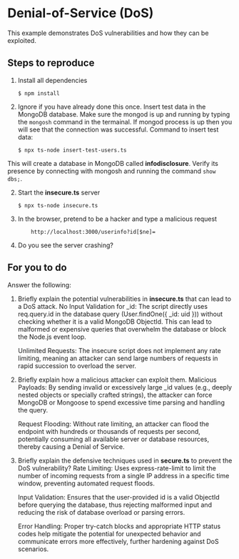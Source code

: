 # Denial-of-Service (DoS)

This example demonstrates DoS vulnerabilities and how they can be exploited.

## Steps to reproduce

1. Install all dependencies

   `$ npm install`

2. Ignore if you have already done this once. Insert test data in the MongoDB database. Make sure the mongod is up and running by typing the `mongosh` command in the termainal. If mongod process is up then you will see that the connection was successful. Command to insert test data:

   `$ npx ts-node insert-test-users.ts`

This will create a database in MongoDB called **infodisclosure**. Verify its presence by connecting with mongosh and running the command `show dbs;`.

2. Start the **insecure.ts** server

   `$ npx ts-node insecure.ts`

3. In the browser, pretend to be a hacker and type a malicious request

   ```
       http://localhost:3000/userinfo?id[$ne]=
   ```

4. Do you see the server crashing?

## For you to do

Answer the following:

1. Briefly explain the potential vulnerabilities in **insecure.ts** that can lead to a DoS attack.
   No Input Validation for \_id: The script directly uses req.query.id in the database query (User.findOne({ \_id: uid })) without checking whether it is a valid MongoDB ObjectId. This can lead to malformed or expensive queries that overwhelm the database or block the Node.js event loop.

   Unlimited Requests: The insecure script does not implement any rate limiting, meaning an attacker can send large numbers of requests in rapid succession to overload the server.

2. Briefly explain how a malicious attacker can exploit them.
   Malicious Payloads: By sending invalid or excessively large \_id values (e.g., deeply nested objects or specially crafted strings), the attacker can force MongoDB or Mongoose to spend excessive time parsing and handling the query.

   Request Flooding: Without rate limiting, an attacker can flood the endpoint with hundreds or thousands of requests per second, potentially consuming all available server or database resources, thereby causing a Denial of Service.

3. Briefly explain the defensive techniques used in **secure.ts** to prevent the DoS vulnerability?
   Rate Limiting: Uses express-rate-limit to limit the number of incoming requests from a single IP address in a specific time window, preventing automated request floods.

   Input Validation: Ensures that the user-provided id is a valid ObjectId before querying the database, thus rejecting malformed input and reducing the risk of database overload or parsing errors.

   Error Handling: Proper try-catch blocks and appropriate HTTP status codes help mitigate the potential for unexpected behavior and communicate errors more effectively, further hardening against DoS scenarios.
